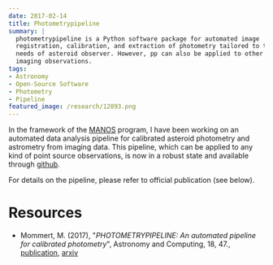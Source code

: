 ```yaml
---
date: 2017-02-14
title: Photometrypipeline
summary: |
  photometrypipeline is a Python software package for automated image
  registration, calibration, and extraction of photometry tailored to the
  needs of asteroid observer. However, pp can also be applied to other
  imaging observations.
tags:
- Astronomy
- Open-Source Software
- Photometry
- Pipeline
featured_image: /research/12893.png
---
```


In the framework of the [MANOS](https://www.manos.lowell.edu) program, I have been working on an automated data analysis pipeline for calibrated asteroid photometry and astrometry from imaging data. This pipeline, which can be applied to any kind of point source observations, is now in a robust state and available through [github](https://github.com/mommermi/photometrypipeline).

For details on the pipeline, please refer to official publication (see below).

# Resources

* Mommert, M. (2017), "*PHOTOMETRYPIPELINE: An automated pipeline for calibrated photometry*", Astronomy and Computing, 18, 47., [publication](http://doi.org/10.1016/j.ascom.2016.11.002), [arxiv](http://arxiv.org/abs/1702.00834)